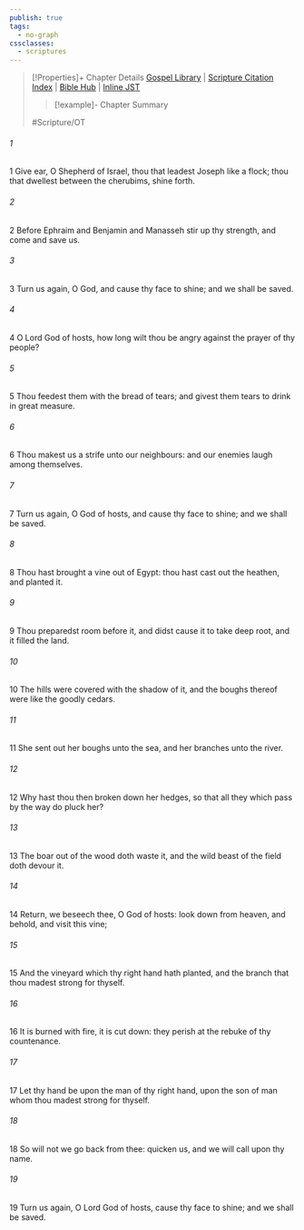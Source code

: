 ```yaml
---
publish: true
tags:
  - no-graph
cssclasses:
  - scriptures
---
```

>[!Properties]+ Chapter Details
>[Gospel Library](https://churchofjesuschrist.org/study/scriptures/ot/ps/80?lang=eng)    |    [Scripture Citation Index](https://scriptures.byu.edu/#07750::c07750)    |    [Bible Hub](https://biblehub.com/psalms/80.htm)    |    [Inline JST](https://scripturetoolbox.com/html/ic/Psalms/80.html)
>>[!example]- Chapter Summary
>> 
> 
>
>#Scripture/OT
###### 1
1 Give ear, O Shepherd of Israel, thou that leadest Joseph like a flock; thou that dwellest between the cherubims, shine forth.
###### 2
2 Before Ephraim and Benjamin and Manasseh stir up thy strength, and come and save us.
###### 3
3 Turn us again, O God, and cause thy face to shine; and we shall be saved.
###### 4
4 O Lord God of hosts, how long wilt thou be angry against the prayer of thy people?
###### 5
5 Thou feedest them with the bread of tears; and givest them tears to drink in great measure.
###### 6
6 Thou makest us a strife unto our neighbours: and our enemies laugh among themselves.
###### 7
7 Turn us again, O God of hosts, and cause thy face to shine; and we shall be saved.
###### 8
8 Thou hast brought a vine out of Egypt: thou hast cast out the heathen, and planted it.
###### 9
9 Thou preparedst room before it, and didst cause it to take deep root, and it filled the land.
###### 10
10 The hills were covered with the shadow of it, and the boughs thereof were like the goodly cedars.
###### 11
11 She sent out her boughs unto the sea, and her branches unto the river.
###### 12
12 Why hast thou then broken down her hedges, so that all they which pass by the way do pluck her?
###### 13
13 The boar out of the wood doth waste it, and the wild beast of the field doth devour it.
###### 14
14 Return, we beseech thee, O God of hosts: look down from heaven, and behold, and visit this vine;
###### 15
15 And the vineyard which thy right hand hath planted, and the branch that thou madest strong for thyself.
###### 16
16 It is burned with fire, it is cut down: they perish at the rebuke of thy countenance.
###### 17
17 Let thy hand be upon the man of thy right hand, upon the son of man whom thou madest strong for thyself.
###### 18
18 So will not we go back from thee: quicken us, and we will call upon thy name.
###### 19
19 Turn us again, O Lord God of hosts, cause thy face to shine; and we shall be saved.
